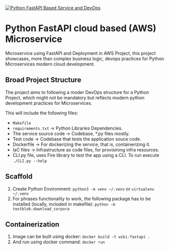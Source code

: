 [![Python FastAPI Based Service and DevOps](https://github.com/jmb-python-developer/python-fastAPI-aws-microservices/actions/workflows/devops.yml/badge.svg)](https://github.com/jmb-python-developer/python-fastAPI-aws-microservices/actions/workflows/devops.yml)
# Python FastAPI cloud based (AWS) Microservice

Microservice using FastAPI and Deployment in AWS Project, this project showcases, more than complex business logic, devops practices for Python Microservices modern cloud development.

## Broad Project Structure

The project aims to following a moder DevOps structure for a Python Project, which might not be mandatory but reflects modern python development practices for Microservices.

This will include the following files:

- `Makefile`
- `requirements.txt` -> Python Libraries Dependencies.
- The service source code -> Codebase, *.py files mostly.
- Test code -> Codebase that tests the application souce code.
- Dockerfile -> For dockerizing the service, that is, containerizing it.
- IaC files -> Infrastructure as code files, for provisining infra resources.
- CLI.py file, uses Fire library to test the app using a CLI. To run execute `./CLI.py --help`

## Scaffold 

1) Create Python Environment: `python3 -m venv ~/.venv` or `virtualenv ~/.venv`
2) For phrases functionality to work, the following package has to be installed (locally, included in makefile): `python -m textblob.download_corpora`

## Containerization

1) Image can be built using docker: `docker build -t wiki-fastapi .`
2) And run using docker command: `docker run `